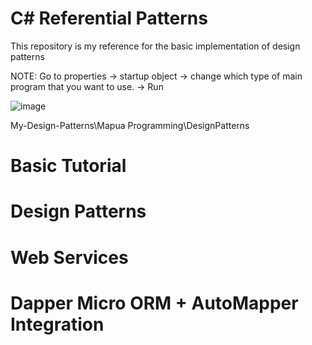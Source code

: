 # C# Referential Patterns
 This repository is my reference for the basic implementation of design patterns
 
 NOTE: Go to properties -> startup object -> change which type of main program that you want to use. -> Run
 
 ![image](https://user-images.githubusercontent.com/42932255/177269932-81f70412-d7c1-4f10-a4af-0b223b25665e.png)

 
 My-Design-Patterns\Mapua Programming\DesignPatterns
 
 # Basic Tutorial
 
 # Design Patterns
 
 # Web Services
 
 # Dapper Micro ORM + AutoMapper Integration

